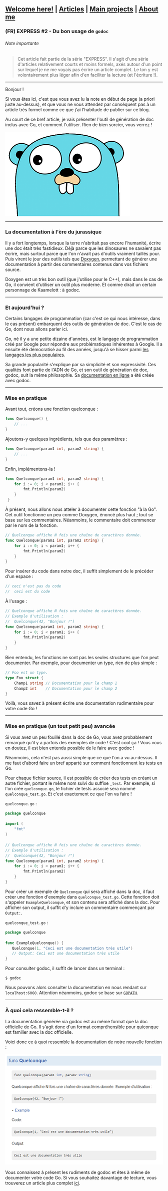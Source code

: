 ## [Welcome here!](https://vpenando.github.io) | [Articles](https://vpenando.github.io/articles.html) | [Main projects](https://vpenando.github.io/projects.html) | [About me](https://vpenando.github.io/about.html)

### (FR) EXPRESS #2 - Du bon usage de `godoc`

###### Note importante
> Cet article fait partie de la série "EXPRESS". Il s'agit d'une série d'articles relativement courts et moins formels, axés autour d'un point sur lequel je ne me voyais pas écrire un article complet. Le ton y est volontairement plus léger afin d'en faciliter la lecture (et l'écriture !).

---

Bonjour !

Si vous êtes ici, c'est que vous avez lu la note en début de page (a priori juste au-dessus), et que vous ne vous attendez par conséquent pas à un article très formel comme ce que j'ai l'habitude de publier sur ce blog.

Au court de ce bref article, je vais présenter l'outil de génération de doc inclus avec Go, et comment l'utiliser. Rien de bien sorcier, vous verrez !

<img src="images/gopher.png" />

---

### La documentation à l'ère du jurassique
Il y a fort longtemps, lorsque la terre n'abritait pas encore l'humanité, écrire une doc était très fastidieux. Déjà parce que les dinosaures ne savaient pas écrire, mais surtout parce que l'on n'avait pas d'outils vraiment taillés pour.
Puis virent le jour des outils tels que [Doxygen](http://www.doxygen.nl/), permettant de générer une documentation à partir des commentaires contenus dans vos fichiers source.

Doxygen est un très bon outil (que j'utilise pour le C++), mais dans le cas de Go, il convient d'utiliser un outil plus moderne. Et comme dirait un certain personnage de Kaamelott : à godoc.

---

### Et aujourd'hui ?
Certains langages de programmation (car c'est ce qui nous intéresse, dans le cas présent) embarquent des outils de génération de doc. C'est le cas de Go, dont nous allons parler ici.

Go, né il y a une petite dizaine d'années, est le langage de programmation créé par Google pour répondre aux problématiques inhérentes à Google. Il a ensuite été démocratisé au fil des années, jusqu'à se hisser parmi [les langages les plus populaires](https://hackr.io/blog/best-programming-languages-to-learn-2020-jobs-future).

Sa grande popularité s'explique par sa simplicité et son expressivité. Ces qualités font partie de l'ADN de Go, et son outil de génération de doc, godoc, suit la même philosophie. Sa [documentation en ligne](https://golang.org/pkg/) a été créée avec godoc.

---

### Mise en pratique
Avant tout, créons une fonction quelconque :
```go
func Quelconque() {
    // ...
}
```
Ajoutons-y quelques ingrédients, tels que des paramètres :
```go
func Quelconque(param1 int, param2 string) {
    // ...
}
```
Enfin, implémentons-la !
```go
func Quelconque(param1 int, param2 string) {
    for i := 0; i < param1; i++ {
        fmt.Println(param2)
    }
 }
 ```
À présent, nous allons nous atteler à documenter cette fonction "à la Go". Cet outil fonctionne un peu comme Doxygen, énoncé plus haut ; tout se base sur les commentaires. Néanmoins, le commentaire doit commencer par le nom de la fonction.
```go
// Quelconque affiche N fois une chaîne de caractères donnée.
func Quelconque(param1 int, param2 string) {
    for i := 0; i < param1; i++ {
        fmt.Println(param2)
    }
}
```
Pour insérer du code dans notre doc, il suffit simplement de le précéder d'un espace :
```go
// ceci n'est pas du code
//  ceci est du code
```
À l'usage :
```go
// Quelconque affiche N fois une chaîne de caractères donnée.
// Exemple d'utilisation :
//  Quelconque(42, "Bonjour !")
func Quelconque(param1 int, param2 string) {
    for i := 0; i < param1; i++ {
        fmt.Println(param2)
    }
}
```
Bien entendu, les fonctions ne sont pas les seules structures que l'on peut documenter. Par exemple, pour documenter un type, rien de plus simple :
```go
// Foo est un type.
type Foo struct {
    Champ1 string // Documentation pour le champ 1
    Champ2 int    // Documentation pour le champ 2
}
```
Voilà, vous savez à présent écrire une documentation rudimentaire pour votre code Go !

---

### Mise en pratique (un tout petit peu) avancée
Si vous avez un peu fouillé dans la doc de Go, vous avez probablement remarqué qu'il y a parfois des exemples de code ! C'est cool ça ! 
Vous vous en doutez, il est bien entendu possible de le faire avec godoc !

Néanmoins, cela n'est pas aussi simple que ce que l'on a vu au-dessus. Il me faut d'abord faire un bref apparté sur comment fonctionnent les tests en Go.

Pour chaque fichier source, il est possible de créer des tests en créant un autre fichier, portant le même nom suivi du suffixe `_test`. Par exemple, si l'on crée `quelconque.go`, le fichier de tests associé sera nommé `quelconque_test.go`. Et c'est exactement ce que l'on va faire !

`quelconque.go` :
```go
package quelconque

import (
    "fmt"
)

// Quelconque affiche N fois une chaîne de caractères donnée.
// Exemple d'utilisation :
//  Quelconque(42, "Bonjour !")
func Quelconque(param1 int, param2 string) {
    for i := 0; i < param1; i++ {
        fmt.Println(param2)
    }
}
```
Pour créer un exemple de `Quelconque` qui sera affiché dans la doc, il faut créer une fonction d'exemple dans `quelconque_test.go`. Cette fonction doit s'appeler `ExampleQuelconque`, et son contenu sera affiché dans la doc. Pour afficher son output, il suffit d'y inclure un commentaire commençant par `Output:`.

`quelconque_test.go` :
```go
package quelconque

func ExampleQuelconque() {
   Quelconque(1, "Ceci est une documentation très utile")
   // Output: Ceci est une documentation très utile
}
```
Pour consulter godoc, il suffit de lancer dans un terminal :
```shell
$ godoc
```
Nous pouvons alors consulter la documentation en nous rendant sur `localhost:6060`. Attention néanmoins, godoc se base sur [`GOPATH`](https://astaxie.gitbooks.io/build-web-application-with-golang/fr/01.2.html).

---

### À quoi cela ressemble-t-il ?

La documentation générée via godoc est au même format que la doc officielle de Go. Il s'agit donc d'un format compréhensible pour quiconque est familier avec la doc officielle.

Voici donc ce à quoi ressemble la documentation de notre nouvelle fonction :

<img src="images/quelconque.png" />

Vous connaissez à présent les rudiments de godoc et êtes à même de documenter votre code Go. Si vous souhaitez davantage de lecture, vous trouverez un article plus complet [ici](https://medium.com/@elliotchance/godoc-tips-tricks-cda6571549b).
